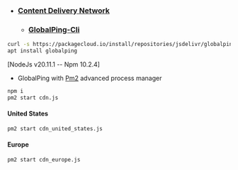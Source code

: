 * ### [Content Delivery Network](https://en.wikipedia.org/wiki/Content_delivery_network)


  * ### [GlobalPing-Cli](https://github.com/jsdelivr/globalping-cli)
```bash
curl -s https://packagecloud.io/install/repositories/jsdelivr/globalping/script.deb.sh | sudo bash
apt install globalping
```

[NodeJs v20.11.1 -- Npm 10.2.4]
* GlobalPing with [Pm2](https://pm2.keymetrics.io/) advanced process manager
```bash
npm i
pm2 start cdn.js
```
#### United States
```bash
pm2 start cdn_united_states.js
```
#### Europe
```bash
pm2 start cdn_europe.js
```
